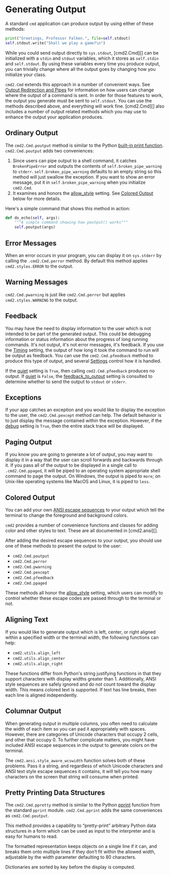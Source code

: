 # Generating Output

A standard `cmd` application can produce output by using either of these methods:

```py
print("Greetings, Professor Falken.", file=self.stdout)
self.stdout.write("Shall we play a game?\n")
```

While you could send output directly to `sys.stdout`, [cmd2.Cmd][] can be initialized with a `stdin`
and `stdout` variables, which it stores as `self.stdin` and `self.stdout`. By using these variables
every time you produce output, you can trivially change where all the output goes by changing how
you initialize your class.

`cmd2.Cmd` extends this approach in a number of convenient ways. See
[Output Redirection and Pipes](./redirection.md#output-redirection-and-pipes) for information on how
users can change where the output of a command is sent. In order for those features to work, the
output you generate must be sent to `self.stdout`. You can use the methods described above, and
everything will work fine. [cmd2.Cmd][] also includes a number of output related methods which you
may use to enhance the output your application produces.

## Ordinary Output

The `cmd2.Cmd.poutput` method is similar to the Python
[built-in print function](https://docs.python.org/3/library/functions.html#print).
`cmd2.Cmd.poutput` adds two conveniences:

1. Since users can pipe output to a shell command, it catches `BrokenPipeError` and outputs the
   contents of `self.broken_pipe_warning` to `stderr`. `self.broken_pipe_warning` defaults to an
   empty string so this method will just swallow the exception. If you want to show an error
   message, put it in `self.broken_pipe_warning` when you initialize `cmd2.Cmd`.
2. It examines and honors the [allow_style](./settings.md#allow_style) setting. See
   [Colored Output](#colored-output) below for more details.

Here's a simple command that shows this method in action:

```py
def do_echo(self, args):
    """A simple command showing how poutput() works"""
    self.poutput(args)
```

## Error Messages

When an error occurs in your program, you can display it on `sys.stderr` by calling the
`.cmd2.Cmd.perror` method. By default this method applies `cmd2.styles.ERROR` to the output.

## Warning Messages

`cmd2.Cmd.pwarning` is just like `cmd2.Cmd.perror` but applies `cmd2.styles.WARNING` to the output.

## Feedback

You may have the need to display information to the user which is not intended to be part of the
generated output. This could be debugging information or status information about the progress of
long running commands. It's not output, it's not error messages, it's feedback. If you use the
[Timing](./settings.md#timing) setting, the output of how long it took the command to run will be
output as feedback. You can use the `cmd2.Cmd.pfeedback` method to produce this type of output, and
several [Settings](./settings.md) control how it is handled.

If the [quiet](./settings.md#quiet) setting is `True`, then calling `cmd2.Cmd.pfeedback` produces no
output. If [quiet](./settings.md#quiet) is `False`, the
[feedback_to_output](./settings.md#feedback_to_output) setting is consulted to determine whether to
send the output to `stdout` or `stderr`.

## Exceptions

If your app catches an exception and you would like to display the exception to the user, the
`cmd2.Cmd.pexcept` method can help. The default behavior is to just display the message contained
within the exception. However, if the [debug](./settings.md#debug) setting is `True`, then the
entire stack trace will be displayed.

## Paging Output

If you know you are going to generate a lot of output, you may want to display it in a way that the
user can scroll forwards and backwards through it. If you pass all of the output to be displayed in
a single call to `.cmd2.Cmd.ppaged`, it will be piped to an operating system appropriate shell
command to page the output. On Windows, the output is piped to `more`; on Unix-like operating
systems like MacOS and Linux, it is piped to `less`.

## Colored Output

You can add your own [ANSI escape sequences](https://en.wikipedia.org/wiki/ANSI_escape_code#Colors)
to your output which tell the terminal to change the foreground and background colors.

`cmd2` provides a number of convenience functions and classes for adding color and other styles to
text. These are all documented in [cmd2.ansi][].

After adding the desired escape sequences to your output, you should use one of these methods to
present the output to the user:

- `cmd2.Cmd.poutput`
- `cmd2.Cmd.perror`
- `cmd2.Cmd.pwarning`
- `cmd2.Cmd.pexcept`
- `cmd2.Cmd.pfeedback`
- `cmd2.Cmd.ppaged`

These methods all honor the [allow_style](./settings.md#allow_style) setting, which users can modify
to control whether these escape codes are passed through to the terminal or not.

## Aligning Text

If you would like to generate output which is left, center, or right aligned within a specified
width or the terminal width, the following functions can help:

- `cmd2.utils.align_left`
- `cmd2.utils.align_center`
- `cmd2.utils.align_right`

These functions differ from Python's string justifying functions in that they support characters
with display widths greater than 1. Additionally, ANSI style sequences are safely ignored and do not
count toward the display width. This means colored text is supported. If text has line breaks, then
each line is aligned independently.

## Columnar Output

When generating output in multiple columns, you often need to calculate the width of each item so
you can pad it appropriately with spaces. However, there are categories of Unicode characters that
occupy 2 cells, and other that occupy 0. To further complicate matters, you might have included ANSI
escape sequences in the output to generate colors on the terminal.

The `cmd2.ansi.style_aware_wcswidth` function solves both of these problems. Pass it a string, and
regardless of which Unicode characters and ANSI text style escape sequences it contains, it will
tell you how many characters on the screen that string will consume when printed.

## Pretty Printing Data Structures

The `cmd2.Cmd.ppretty` method is similar to the Python
[pprint](https://docs.python.org/3/library/pprint.html) function from the standard `pprint` module.
`cmd2.Cmd.pprint` adds the same conveniences as `cmd2.Cmd.poutput`.

This method provides a capability to “pretty-print” arbitrary Python data structures in a form which
can be used as input to the interpreter and is easy for humans to read.

The formatted representation keeps objects on a single line if it can, and breaks them onto multiple
lines if they don’t fit within the allowed width, adjustable by the width parameter defaulting to 80
characters.

Dictionaries are sorted by key before the display is computed.
